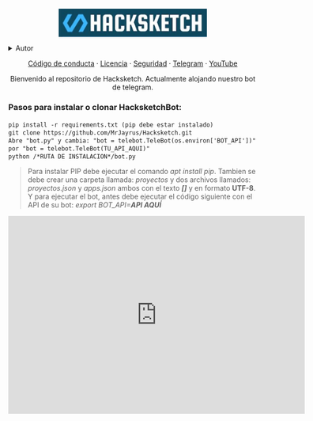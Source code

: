 <p align="center">
 <img width="300px" src="img/logo.png" align="center" alt="Hacksketch" /></p>

<details>
<summary>Autor</summary>
 
![Anurag's GitHub stats](https://github-readme-stats.vercel.app/api?username=MrJayrus&show_icons=true&theme=transparent)
 
</details>

<p align="center">
 <a href="code_of_conduct.md">Código de conducta</a>
 ·
 <a href="LICENSE">Licencia</a>
 ·
 <a href="SECURITY.md">Seguridad</a>
 ·
 <a href="https://t.me/+6FTR-rYmerhiYzJh">Telegram</a>
 ·
 <a href="https://www.youtube.com/channel/UCCAR_X7zHvdlGp7ixDjsepw">YouTube</a>
</p>

<p align="center">
Bienvenido al repositorio de Hacksketch. Actualmente alojando nuestro bot de telegram.</p>

### Pasos para instalar o clonar HacksketchBot:
```
pip install -r requirements.txt (pip debe estar instalado)
git clone https://github.com/MrJayrus/Hacksketch.git
Abre "bot.py" y cambia: "bot = telebot.TeleBot(os.environ['BOT_API'])" por "bot = telebot.TeleBot(TU_API_AQUI)"
python /*RUTA DE INSTALACION*/bot.py
```
> Para instalar PIP debe ejecutar el comando _apt install pip_.
> Tambien se debe crear una carpeta llamada: *proyectos* y dos archivos llamados: *proyectos.json* y *apps.json* ambos con el texto ***[]*** y en formato **UTF-8**.
> Y para ejecutar el bot, antes debe ejecutar el código siguiente con el API de su bot: *export BOT_API=**API AQUÍ***

<iframe style="width:100%;height:auto;min-width:600px;min-height:400px;" src="https://star-history.com/embed?secret=#MrJayrus/Hacksketch&Date" frameBorder="0"></iframe>
